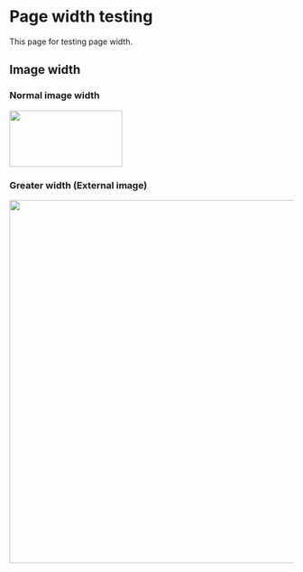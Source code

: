 # Page width testing

This page for testing page width.
## Image width
### Normal image width 
<img src="http://pic33.nipic.com/20130916/3420027_192919547000_2.jpg" width = "200" height ="100"/>

### Greater width (External image)
<img src="http://pic33.nipic.com/20130916/3420027_192919547000_2.jpg" width = "1000" height ="645"/>




